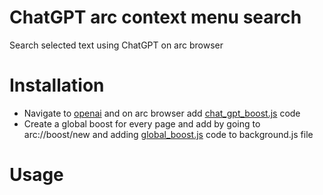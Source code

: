 # ChatGPT arc context menu search

Search selected text using ChatGPT on arc browser

# Installation

- Navigate to [openai](https://chat.openai.com) and on arc browser add [chat_gpt_boost.js](/chat_gpt_boost.js) code
- Create a global boost for every page and add by going to arc://boost/new and adding [global_boost.js](/global_boost.js) code to background.js file

# Usage
